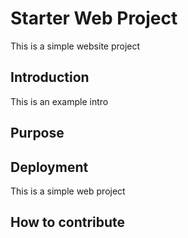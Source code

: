 # Starter Web Project

This is a simple website project

## Introduction
This is an example intro

## Purpose

## Deployment

This is a simple web project

## How to contribute
